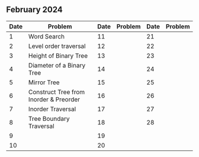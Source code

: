 ## February 2024

| Date | Problem                                | Date | Problem | Date | Problem |
| ---- | -------------------------------------- | ---- | ------- | ---- | ------- |
| 1    | Word Search                            | 11   |         | 21   |         |
| 2    | Level order traversal                  | 12   |         | 22   |         |
| 3    | Height of Binary Tree                  | 13   |         | 23   |         |
| 4    | Diameter of a Binary Tree              | 14   |         | 24   |         |
| 5    | Mirror Tree                            | 15   |         | 25   |         |
| 6    | Construct Tree from Inorder & Preorder | 16   |         | 26   |         |
| 7    | Inorder Traversal                      | 17   |         | 27   |         |
| 8    | Tree Boundary Traversal                | 18   |         | 28   |         |
| 9    |                                        | 19   |         |      |         |
| 10   |                                        | 20   |         |      |         |
